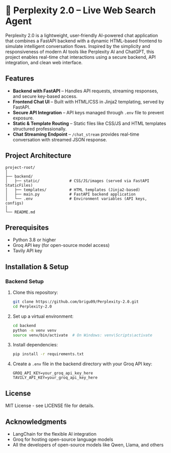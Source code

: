 # 🤖 Perplexity 2.0 – Live Web Search Agent

Perplexity 2.0 is a lightweight, user-friendly AI-powered chat application that combines a FastAPI backend with a dynamic HTML-based frontend to simulate intelligent conversation flows. Inspired by the simplicity and responsiveness of modern AI tools like Perplexity AI and ChatGPT, this project enables real-time chat interactions using a secure backend, API integration, and clean web interface.

## Features

- **Backend with FastAPI** – Handles API requests, streaming responses, and secure key-based access.
- **Frontend Chat UI** – Built with HTML/CSS in Jinja2 templating, served by FastAPI.
- **Secure API Integration** – API keys managed through `.env` file to prevent exposure.
- **Static & Template Routing** – Static files like CSS/JS and HTML templates structured professionally.
- **Chat Streaming Endpoint** – `/chat_stream` provides real-time conversation with streamed JSON response.

## Project Architecture

```
project-root/
│
├── backend/
│   ├── static/             # CSS/JS/images (served via FastAPI StaticFiles)
│   ├── templates/          # HTML templates (Jinja2-based)
│   ├── main.py             # FastAPI backend application
│   └── .env                # Environment variables (API keys, configs)
│
└── README.md
```

## Prerequisites

- Python 3.8 or higher
- Groq API key (for open-source model access)
- Tavily API key

## Installation & Setup

### Backend Setup

1. Clone this repository:
   ```bash
   git clone https://github.com/brigu09/Perplexity-2.0.git
   cd Perplexity-2.0
   ```

2. Set up a virtual environment:
   ```bash
   cd backend
   python -m venv venv
   source venv/bin/activate  # On Windows: venv\Scripts\activate
   ```

3. Install dependencies:
   ```bash
   pip install -r requirements.txt
   ```

4. Create a `.env` file in the backend directory with your Groq API key:
   ```
   GROQ_API_KEY=your_groq_api_key_here
   TAVILY_API_KEY=your_groq_api_key_here   

   ```


## License

MIT License - see LICENSE file for details.

## Acknowledgments

- LangChain for the flexible AI integration
- Groq for hosting open-source language models
- All the developers of open-source models like Qwen, Llama, and others